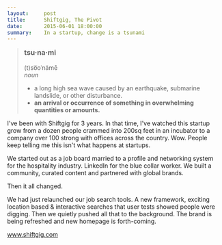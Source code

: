 ```yaml
---
layout:     post
title:      Shiftgig, The Pivot
date:       2015-06-01 18:00:00
summary:    In a startup, change is a tsunami
---
```


<blockquote>
<h3 style="margin-top:0;">tsu·na·mi</h3>
<p>(t)so͞oˈnämē<br/>
<em>noun</em></p>
<ul>
<li>a long high sea wave caused by an earthquake, submarine landslide, or other disturbance.</li>
<li><strong>an arrival or occurrence of something in overwhelming quantities or amounts.</strong></li>
</ul>
</blockquote>

I've been with Shiftgig for 3 years. In that time, I've watched this startup grow from a dozen people crammed into 200sq feet in an incubator to a company over 100 strong with offices across the country. Wow. People keep telling me this isn't what happens at startups.

We started out as a job board married to a profile and networking system for the hospitality industry. LinkedIn for the blue collar worker. We built a community, curated content and partnered with global brands.

Then it all changed.

We had just relaunched our job search tools. A new framework, exciting location based & interactive searches that user tests showed people were digging. Then we quietly pushed all that to the background. The brand is being refreshed and new homepage is forth-coming.

<a href="http://www.shiftgig.com">www.shiftgig.com</a>
